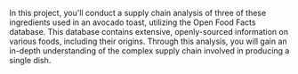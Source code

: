 In this project, you'll conduct a supply chain analysis of three of these ingredients used in an avocado toast, utilizing the Open Food Facts database. This database contains extensive, openly-sourced information on various foods, including their origins. Through this analysis, you will gain an in-depth understanding of the complex supply chain involved in producing a single dish.
